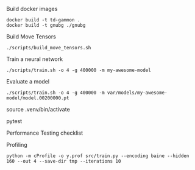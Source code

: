 

Build docker images
```
docker build -t td-gammon .
docker build -t gnubg ./gnubg
```

Build Move Tensors
```
./scripts/build_move_tensors.sh
```

Train a neural network
```
./scripts/train.sh -o 4 -g 400000 -m my-awesome-model
```

Evaluate a model
```
./scripts/train.sh -o 4 -g 400000 -m var/models/my-awesome-model/model.00200000.pt
```


source .venv/bin/activate

pytest


Performance Testing checklist

Profiling
```
python -m cProfile -o y.prof src/train.py --encoding baine --hidden 160 --out 4 --save-dir tmp --iterations 10
```

